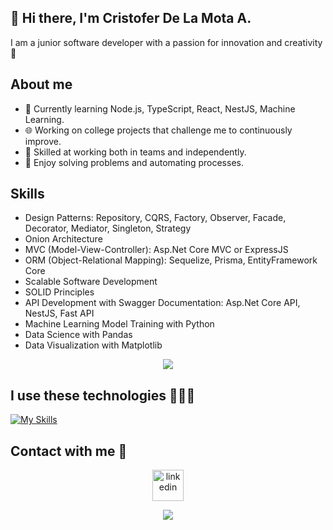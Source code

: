 ## 👋 Hi there, I'm Cristofer De La Mota A.

I am a junior software developer with a passion for innovation and creativity 🎨

## About me
- 📝 Currently learning Node.js, TypeScript, React, NestJS, Machine Learning.
- 🌐 Working on college projects that challenge me to continuously improve.
- 👯 Skilled at working both in teams and independently.
- 💭 Enjoy solving problems and automating processes.

## Skills
- Design Patterns: Repository, CQRS, Factory, Observer, Facade, Decorator, Mediator, Singleton, Strategy
- Onion Architecture
- MVC (Model-View-Controller): Asp.Net Core MVC or ExpressJS
- ORM (Object-Relational Mapping): Sequelize, Prisma, EntityFramework Core
- Scalable Software Development
- SOLID Principles
- API Development with Swagger Documentation: Asp.Net Core API, NestJS, Fast API
- Machine Learning Model Training with Python
- Data Science with Pandas
- Data Visualization with Matplotlib

<!--
Here are some ideas to get you started:

- 🔭 I’m currently working on ...
- 🌱 I’m currently learning ...
- 👯 I’m looking to collaborate on ...
- 🤔 I’m looking for help with ...
- 💬 Ask me about ...
- 📫 How to reach me: ...
- 😄 Pronouns: ...
- ⚡ Fun fact: ...
-->
<!--profile stats-->
<div align="center">

[![](https://github-readme-stats.vercel.app/api?username=devCristoff)](https://github.com/anuraghazra/github-readme-stats)

</div>

<!--technologies-->
## I use these technologies 🧑🏻‍💻
[![My Skills](https://skillicons.dev/icons?i=dotnet,py,fastapi,nodejs,express,nestjs,ts,prisma,sequelize,mysql,sqlite,postman,vscode,git,github,gitlab)](https://skillicons.dev)

<!--contact-->
## Contact with me 🤝
<p align="center">
<a href="https://www.linkedin.com/in/cristofer-de-la-mota-alberto" target="blank"><img align="center" src="https://user-images.githubusercontent.com/88904952/234979284-68c11d7f-1acc-4f0c-ac78-044e1037d7b0.png" alt="linkedin" height="50" width="50" /></a>
  
</p>

<!--profile visit count-->
<div align="center">
  
[![](https://visitcount.itsvg.in/api?id=devCristoff&label=Profile%20Views&color=1&icon=2&pretty=true)](https://visitcount.itsvg.in)

</div>
